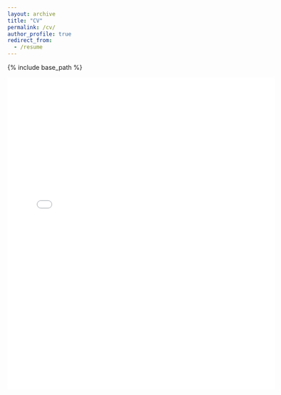 ```yaml
---
layout: archive
title: "CV"
permalink: /cv/
author_profile: true
redirect_from:
  - /resume
---
```


{% include base_path %}
<!---
Education
======
**Ph.D. in Political Science and Social Data Analytics**, Expected 2025   
  &nbsp;The Pennsylvania State University<br> 
**M.A. in Political Science**, 2022   
  &nbsp;The Pennsylvania State University<br> 
**M.A. in Politics with Quantitative Methods (Equivalent to B.A.)**, 2020    
  &nbsp;The University of Edinburgh

Research Experience
======
### The Pennsylvania State University
Fall 2021-Spring 2023: Research Assistant
  * Trained and managed undergraduates collecting research data for a project examining how routine voter maintenance harms minority groups by removing them from voting rolls at disproportionately high rates. Researched state voter registration and voter roll maintenance procedures.
  * Supervisor: Lee Ann Banaszak

Summer 2022: Research Assistant
  * Created panel data sets from the ACS, SIPP, and PSID tracking interstate migration.
  * Supervisor: Christopher Witko

Summer 2021: Research Assistant
  * collected and coded sociodemographic information for State Supreme Court and Court of Appeals Judges.
  * Supervisor: Michael Nelson

Fall 2020: Research Assistant
  * Found and cleaned data on COVID cases for the UK and Spain, and merging it with survey data on political preferences.
  * Supervisor: Michael Nelson

### The University of Edinburgh
Summer 2018: Research Assistant
  * Processed time use data on the social lives of the elderly.
  * Supervisor: Alexander Janus


Teaching Experience
======
### The Pennsylvania State University
Spring 2021: Teaching Assistant for Quantitative Political Analysis
  * Provided instruction to an undergraduate class, developed material for lectures and quizzes, graded assignments and quizzes, adn maintained regular office hours.
  * Supervisor: Suzanna Linn

### The University of Edinburgh
 2019-2020: Data Coach for Students as Change Agents
  * Provided instruction on data collection and usage to students taking part in a university organized thinktank.


Work Experience
======
### The Department of Labor
Summer 2023: Data Analytics Fellow at the Chief Evaluation Office
  * Helped the EBSA gain an understanding of the insurance price files published under the Transparency in Coverage (TiC) rule and how to access and work with the data inside them. Used Python to extract and perform basic analyses on requested data from large JSON files. Wrote and delivered a brief and presentations to the DOL and the EBSA describing the data and its value and challenges, and offering recommendations improving its accessibility. Reviewed and edited research briefs on black lung incidence and the employment of women and people of color in the construction industry for the MSHA and OFCCP.

### The Scottish Government
Summer 2019: Intern at the Office of the Chief Statistician
  * Researched the feasibility of small area estimation methods in the production of government statistics for small geographies. Produced a report summarizing the findings and making recommendations about the use of different small area estimation techniques.
  
Awards and Fellowships
======
 **Center for American Political Responsiveness Fellowship**<br>
 &nbsp;The Pennsylvania State University, 2023<br>
 **Florence and Angelo Paterno Graduate Fellowship in the Liberal Arts**<br>
 &nbsp;The Pennsylvania State University, 2023<br>
 **Carsey Award**<br>
 &nbsp;State Politics and Policy Conference, 2022<br>
 **Oustanding M.A. Thesis Award**<br>
 &nbsp;The Pennsylvania State University, 2022<br>
 **External Funding Incentive Award**<br>
 &nbsp;The Pennsylvania State University, 2021<br>

Skills
======
 R<br>
 STATA<br>
 Python<br>
--->
<embed src="{{ site.baseurl }}/files/Nathaniel_Flemming_Resume_oct_2023.pdf" width="600" height="700" type='application/pdf'> 